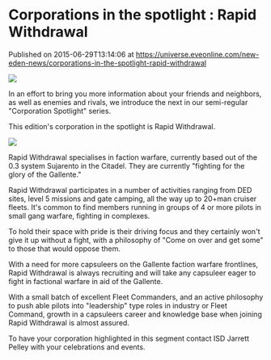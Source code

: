 # Corporations in the spotlight : Rapid Withdrawal
Published on 2015-06-29T13:14:06 at https://universe.eveonline.com/new-eden-news/corporations-in-the-spotlight-rapid-withdrawal

![](http://web.ccpgamescdn.com/newssystem/media/67334/1/IC.png)

In an effort to bring you more information about your friends and neighbors, as well as enemies and rivals, we introduce the next in our semi-regular "Corporation Spotlight" series.

This edition's corporation in the spotlight is Rapid Withdrawal.

![](http://web.ccpgamescdn.com/newssystem/media/67334/1/rapid.jpg)

Rapid Withdrawal specialises in faction warfare, currently based out of the 0.3 system Sujarento in the Citadel. They are currently "fighting for the glory of the Gallente." 

Rapid Withdrawal participates in a number of activities ranging from DED sites, level 5 missions and gate camping, all the way up to 20+man cruiser fleets. It's common to find members running in groups of 4 or more pilots in small gang warfare, fighting in complexes.

To hold their space with pride is their driving focus and they certainly won't give it up without a fight, with a philosophy of "Come on over and get some" to those that would oppose them.

With a need for more capsuleers on the Gallente faction warfare frontlines, Rapid Withdrawal is always recruiting and will take any capsuleer eager to fight in factional warfare in aid of the Gallente.

With a small batch of excellent Fleet Commanders, and an active philosophy to push able pilots into "leadership" type roles in industry or Fleet Command, growth in a capsuleers career and knowledge base when joining Rapid Withdrawal is almost assured.

To have your corporation highlighted in this segment contact ISD Jarrett Pelley with your celebrations and events.
